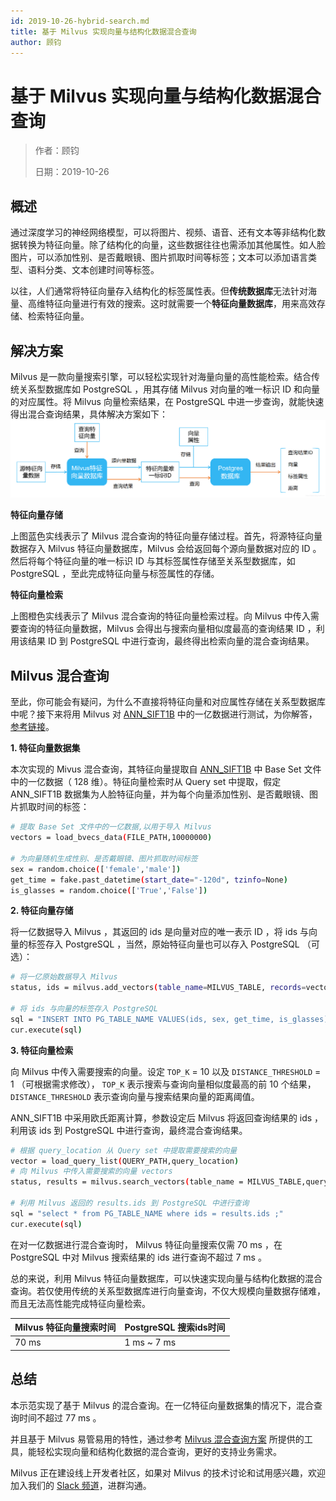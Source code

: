 ```yaml
---
id: 2019-10-26-hybrid-search.md
title: 基于 Milvus 实现向量与结构化数据混合查询
author: 顾钧
---
```


# 基于 Milvus 实现向量与结构化数据混合查询

> 作者：顾钧
>
> 日期：2019-10-26

## 概述

通过深度学习的神经网络模型，可以将图片、视频、语音、还有文本等非结构化数据转换为特征向量。除了结构化的向量，这些数据往往也需添加其他属性。如人脸图片，可以添加性别、是否戴眼镜、图片抓取时间等标签；文本可以添加语言类型、语料分类、文本创建时间等标签。

以往，人们通常将特征向量存入结构化的标签属性表。但**传统数据库**无法针对海量、高维特征向量进行有效的搜索。这时就需要一个**特征向量数据库**，用来高效存储、检索特征向量。

## 解决方案

Milvus 是一款向量搜索引擎，可以轻松实现针对海量向量的高性能检索。结合传统关系型数据库如 PostgreSQL ，用其存储 Milvus 对向量的唯一标识 ID 和向量的对应属性。将 Milvus 向量检索结果，在 PostgreSQL 中进一步查询，就能快速得出混合查询结果，具体解决方案如下：
![hybrid_search](https://raw.githubusercontent.com/milvus-io/community/master/blog/assets/hybrid_search.png)

**特征向量存储**

上图蓝色实线表示了 Milvus 混合查询的特征向量存储过程。首先，将源特征向量数据存入 Milvus 特征向量数据库，Milvus 会给返回每个源向量数据对应的 ID 。然后将每个特征向量的唯一标识 ID 与其标签属性存储至关系型数据库，如 PostgreSQL ，至此完成特征向量与标签属性的存储。

**特征向量检索**

上图橙色实线表示了 Milvus 混合查询的特征向量检索过程。向 Milvus 中传入需要查询的特征向量数据，Milvus 会得出与搜索向量相似度最高的查询结果 ID ，利用该结果 ID 到 PostgreSQL 中进行查询，最终得出检索向量的混合查询结果。

## Milvus 混合查询

至此，你可能会有疑问，为什么不直接将特征向量和对应属性存储在关系型数据库中呢？接下来将用 Milvus 对 [ANN_SIFT1B](http://corpus-texmex.irisa.fr/) 中的一亿数据进行测试，为你解答，[参考链接](https://github.com/milvus-io/bootcamp/blob/master/solutions/hybrid_search/readme.md)。

**1. 特征向量数据集**

本次实现的 Mivus 混合查询，其特征向量提取自 [ANN_SIFT1B](http://corpus-texmex.irisa.fr/) 中 Base Set 文件中的一亿数据（ 128 维）。特征向量检索时从 Query set 中提取，假定 ANN_SIFT1B 数据集为人脸特征向量，并为每个向量添加性别、是否戴眼镜、图片抓取时间的标签：

```bash
# 提取 Base Set 文件中的一亿数据,以用于导入 Milvus
vectors = load_bvecs_data(FILE_PATH,10000000)

# 为向量随机生成性别、是否戴眼镜、图片抓取时间标签
sex = random.choice(['female','male'])
get_time = fake.past_datetime(start_date="-120d", tzinfo=None)
is_glasses = random.choice(['True','False'])
```

**2. 特征向量存储**

将一亿数据导入 Milvus ，其返回的 ids 是向量对应的唯一表示 ID ，将 ids 与向量的标签存入 PostgreSQL ，当然，原始特征向量也可以存入 PostgreSQL （可选）：

```bash
# 将一亿原始数据导入 Milvus
status, ids = milvus.add_vectors(table_name=MILVUS_TABLE, records=vectors)

# 将 ids 与向量的标签存入 PostgreSQL
sql = "INSERT INTO PG_TABLE_NAME VALUES(ids, sex, get_time, is_glasses);"
cur.execute(sql)
```

**3. 特征向量检索**

向 Milvus 中传入需要搜索的向量。设定 `TOP_K` = 10 以及 `DISTANCE_THRESHOLD` = 1 （可根据需求修改）， `TOP_K` 表示搜索与查询向量相似度最高的前 10 个结果，`DISTANCE_THRESHOLD` 表示查询向量与搜索结果向量的距离阈值。

ANN_SIFT1B 中采用欧氏距离计算，参数设定后 Milvus 将返回查询结果的 ids ，利用该 ids 到 PostgreSQL 中进行查询，最终混合查询结果。

```bash
# 根据 query_location 从 Query set 中提取需要搜索的向量
vector = load_query_list(QUERY_PATH,query_location)
# 向 Milvus 中传入需要搜索的向量 vectors
status, results = milvus.search_vectors(table_name = MILVUS_TABLE,query_records=vector, top_k=TOP_K)

# 利用 Milvus 返回的 results.ids 到 PostgreSQL 中进行查询
sql = "select * from PG_TABLE_NAME where ids = results.ids ;"
cur.execute(sql)
```

在对一亿数据进行混合查询时， Milvus 特征向量搜索仅需 70 ms ，在 PostgreSQL 中对 Milvus 搜索结果的 ids 进行查询不超过 7 ms 。

总的来说，利用 Milvus 特征向量数据库，可以快速实现向量与结构化数据的混合查询。若仅使用传统的关系型数据库进行向量查询，不仅大规模向量数据存储难，而且无法高性能完成特征向量检索。

| Milvus 特征向量搜索时间 | PostgreSQL 搜索ids时间 |
| ----------------------- | -------------------- |
| 70 ms                   | 1 ms ~ 7 ms          |

## 总结

本示范实现了基于 Milvus 的混合查询。在一亿特征向量数据集的情况下，混合查询时间不超过 77 ms 。

并且基于 Milvus 易管易用的特性，通过参考 [ Milvus 混合查询方案](https://github.com/milvus-io/bootcamp/tree/master/solutions/hybrid_search) 所提供的工具，能轻松实现向量和结构化数据的混合查询，更好的支持业务需求。

Milvus 正在建设线上开发者社区，如果对 Milvus 的技术讨论和试用感兴趣，欢迎加入我们的 [Slack 频道](https://milvusio.slack.com/join/shared_invite/enQtNzY1OTQ0NDI3NjMzLWNmYmM1NmNjOTQ5MGI5NDhhYmRhMGU5M2NhNzhhMDMzY2MzNDdlYjM5ODQ5MmE3ODFlYzU3YjJkNmVlNDQ2ZTk)，进群沟通。


